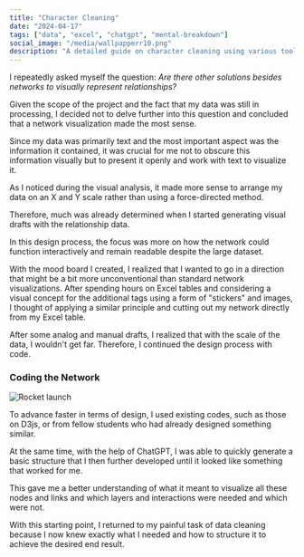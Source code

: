 ```yaml
---
title: "Character Cleaning"
date: "2024-04-17"
tags: ["data", "excel", "chatgpt", "mental-breakdown"]
social_image: "/media/wallpapperr10.png"
description: "A detailed guide on character cleaning using various tools."
---
```




I repeatedly asked myself the question:
*Are there other solutions besides networks to visually represent relationships?*

Given the scope of the project and the fact that my data was still in processing, I decided not to delve further into this question and concluded that a network visualization made the most sense.

Since my data was primarily text and the most important aspect was the information it contained, it was crucial for me not to obscure this information visually but to present it openly and work with text to visualize it.

As I noticed during the visual analysis, it made more sense to arrange my data on an X and Y scale rather than using a force-directed method.

Therefore, much was already determined when I started generating visual drafts with the relationship data.

In this design process, the focus was more on how the network could function interactively and remain readable despite the large dataset.

With the mood board I created, I realized that I wanted to go in a direction that might be a bit more unconventional than standard network visualizations. After spending hours on Excel tables and considering a visual concept for the additional tags using a form of "stickers" and images, I thought of applying a similar principle and cutting out my network directly from my Excel table.

After some analog and manual drafts, I realized that with the scale of the data, I wouldn't get far. Therefore, I continued the design process with code.

### Coding the Network

![Rocket launch](/media/wallpapperr10.png)

To advance faster in terms of design, I used existing codes, such as those on D3js, or from fellow students who had already designed something similar. 

At the same time, with the help of ChatGPT, I was able to quickly generate a basic structure that I then further developed until it looked like something that worked for me.

This gave me a better understanding of what it meant to visualize all these nodes and links and which layers and interactions were needed and which were not.

With this starting point, I returned to my painful task of data cleaning because I now knew exactly what I needed and how to structure it to achieve the desired end result.
